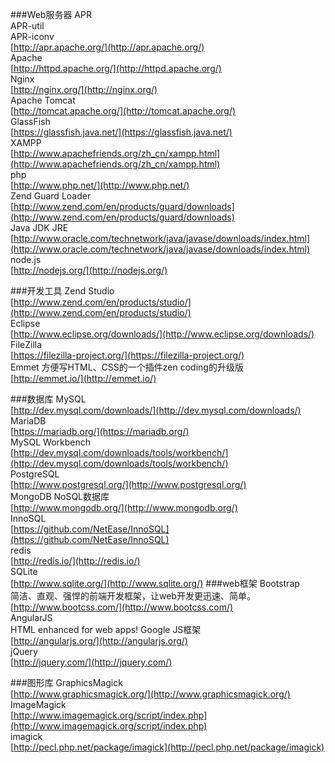 ###Web服务器
APR    
APR-util    
APR-iconv      
[http://apr.apache.org/](http://apr.apache.org/)    
Apache    
[http://httpd.apache.org/](http://httpd.apache.org/)    
Nginx     
[http://nginx.org/](http://nginx.org/)    
Apache Tomcat      
[http://tomcat.apache.org/](http://tomcat.apache.org/)    
GlassFish    
[https://glassfish.java.net/](https://glassfish.java.net/)    
XAMPP     
[http://www.apachefriends.org/zh_cn/xampp.html](http://www.apachefriends.org/zh_cn/xampp.html)    
php     
[http://www.php.net/](http://www.php.net/)    
Zend Guard Loader     
[http://www.zend.com/en/products/guard/downloads](http://www.zend.com/en/products/guard/downloads)    
Java JDK JRE     
[http://www.oracle.com/technetwork/java/javase/downloads/index.html](http://www.oracle.com/technetwork/java/javase/downloads/index.html)          
node.js                   
[http://nodejs.org/](http://nodejs.org/)                

###开发工具
Zend Studio    
[http://www.zend.com/en/products/studio/](http://www.zend.com/en/products/studio/)    
Eclipse    
[http://www.eclipse.org/downloads/](http://www.eclipse.org/downloads/)    
FileZilla    
[https://filezilla-project.org/](https://filezilla-project.org/)     
Emmet   方便写HTML、CSS的一个插件zen coding的升级版         
[http://emmet.io/](http://emmet.io/)       

###数据库
MySQL    
[http://dev.mysql.com/downloads/](http://dev.mysql.com/downloads/)          
MariaDB       
[https://mariadb.org/](https://mariadb.org/)          
MySQL Workbench    
[http://dev.mysql.com/downloads/tools/workbench/](http://dev.mysql.com/downloads/tools/workbench/)    
PostgreSQL    
[http://www.postgresql.org/](http://www.postgresql.org/)    
MongoDB    NoSQL数据库    
[http://www.mongodb.org/](http://www.mongodb.org/)    
InnoSQL   
[https://github.com/NetEase/InnoSQL](https://github.com/NetEase/InnoSQL)           
redis            
[http://redis.io/](http://redis.io/)          
SQLite             
[http://www.sqlite.org/](http://www.sqlite.org/)
###web框架
Bootstrap   
简洁、直观、强悍的前端开发框架，让web开发更迅速、简单。    
[http://www.bootcss.com/](http://www.bootcss.com/)    
AngularJS   
HTML enhanced for web apps! Google JS框架    
[http://angularjs.org/](http://angularjs.org/)    
jQuery    
[http://jquery.com/](http://jquery.com/)    

###图形库
GraphicsMagick    
[http://www.graphicsmagick.org/](http://www.graphicsmagick.org/)    
ImageMagick    
[http://www.imagemagick.org/script/index.php](http://www.imagemagick.org/script/index.php)    
imagick    
[http://pecl.php.net/package/imagick](http://pecl.php.net/package/imagick)    
